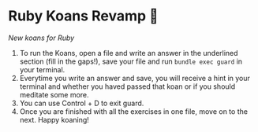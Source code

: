 # Ruby Koans Revamp 🚀

*New koans for Ruby*

1. To run the Koans, open a file and write an answer in the underlined section (fill in the gaps!), save your file and run `bundle exec guard` in your terminal. 
2. Everytime you write an answer and save, you will receive a hint in your terminal and whether you haved passed that koan or if you should meditate some more.
3. You can use Control + D to exit guard.
4. Once you are finished with all the exercises in one file, move on to the next. Happy koaning!

